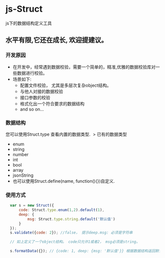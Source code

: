 # js-Struct
js下的数据结构定义工具

## 水平有限,它还在成长, 欢迎提建议。

### 开发原因
 - 在开发中，经常遇到数据校验，需要一个简单的，精准,优雅的数据校验库对一些数据进行校验。
 - 场景如下:
    + 配置文件校验， 尤其是多层次复杂object结构。
    + 与他人对接的数据校验
    + 接口参数的校验
    + 格式化出一个符合要求的数据结构
    + and so on...

### 数据结构
您可以使用Struct.type 查看内置的数据类型.
  > 已有的数据类型
  * enum
  * string
  * number
  * int
  * bool
  * array
  * jsonString
  * 也可以使用Struct.define(name, function(){})自定义.


### 使用方式
```js
  var s = new Struct({
      code: Struct.type.enum(1,2).default(1), 
      deep: {
          msg: Struct.type.string.default('默认值')
      }
  });
  s.validate({code: 2}); //false， 提示deep.msg: 必须是字符串
  
  // 如上定义了一个object结构。 code只允许1或者2， msg必须是string。
  
  s.formatData({}); // {code: 1, deep: {msg: '默认值'}} 根据数据结构返回默认数据结构, 若未设置default则该位置返回undefined.
```
